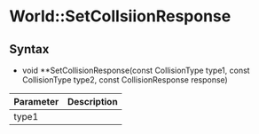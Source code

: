 # World::SetCollsiionResponse

## Syntax

- void **SetCollisionResponse(const CollisionType type1, const CollisionType type2, const CollisionResponse response)

| Parameter | Description |
|---|---|
| type1 |  |

